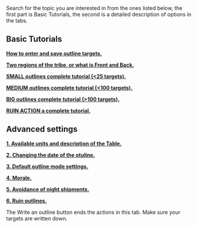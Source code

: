 <div class="p-3 mb-2 bg-light text-dark"><i class="bi bi-info-square"></i> Search for the topic you are interested in from the ones listed below, the first part is Basic Tutorials, the second is a detailed description of options in the tabs.</div>

## Basic Tutorials

<p class="mb-0"><b><a target="_blank" href="/documentation#jak-wpisywac-i-zapisac-cele-akcji">How to enter and save outline targets.</a></b></p>
<p class="mb-0"><b><a target="_blank" href="/documentation#dwa-rejony-plemienia-czyli-co-to-front-i-zaplecze">Two regions of the tribe, or what is Front and Back.</a></b></p>
<p class="my-0"><b><a target="_blank" href="/documentation#male-akcje-kompletny-poradnik">SMALL outlines complete tutorial (<25 targets).</a></b></p>
<p class="my-0"><b><a target="_blank" href="/documentation#srednie-akcje-kompletny-poradnik">MEDIUM outlines complete tutorial (<100 targets).</a></b></p>
<p class="my-0"><b><a target="_blank" href="/documentation#duze-akcje-kompletny-poradnik">BIG outlines complete tutorial (>100 targets).</a></b></p>
<p class="my-0"><b><a target="_blank" href="/documentation#akcje-burzace-kompletny-poradnik">RUIN ACTION a complete tutorial.</a></b></p>

## Advanced settings

<p class="mb-0"><b><a target="_blank" href="/documentation#dostepne-jednostki-i-opis-tabeli">1. Available units and description of the Table.</a></b></p>

<p class="my-0"><b><a target="_blank" href="/documentation#zmiana-daty-akcji">2. Changing the date of the otuline.</a></b></p>
<p class="my-0"><b><a target="_blank" href="/documentation#domyslne-ustawienia-trybu-akcji">3. Default outline mode settings.</a></b></p>
<p class="my-0"><b><a target="_blank" href="/documentation#morale">4. Morale.</a></b></p>
<p class="my-0"><b><a target="_blank" href="/documentation#unikanie-bonusu-nocnego">5. Avoidance of night shipments.</a></b></p>
<p class="my-0"><b><a target="_blank" href="/documentation#burzenie">6. Ruin outlines.</a></b></p>

 <div class="p-3 mb-2 bg-light text-dark"><i class="bi bi-info-square"></i> The <span class = "md-correct2">Write an outline</span> button ends the actions in this tab. Make sure your targets are written down.</div><br>
